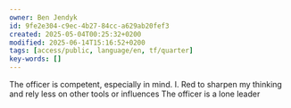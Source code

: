 ```yaml
---
owner: Ben Jendyk
id: 9fe2e304-c9ec-4b27-84cc-a629ab20fef3
created: 2025-05-04T00:25:32+0200
modified: 2025-06-14T15:16:52+0200
tags: [access/public, language/en, tf/quarter]
key-words: []
---
```


The officer is competent, especially in mind. I. Red to sharpen my thinking and rely less on other tools or influences
The officer is a lone leader 